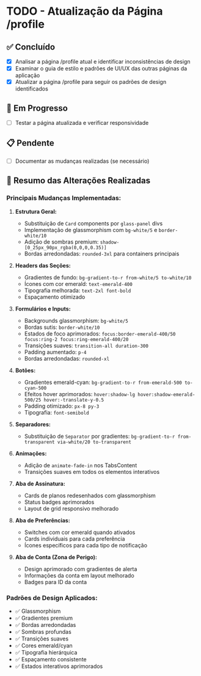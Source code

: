 # TODO - Atualização da Página /profile

## ✅ Concluído
- [x] Analisar a página /profile atual e identificar inconsistências de design
- [x] Examinar o guia de estilo e padrões de UI/UX das outras páginas da aplicação
- [x] Atualizar a página /profile para seguir os padrões de design identificados

## 🔄 Em Progresso
- [ ] Testar a página atualizada e verificar responsividade

## 📋 Pendente
- [ ] Documentar as mudanças realizadas (se necessário)

## 📝 Resumo das Alterações Realizadas

### Principais Mudanças Implementadas:
1. **Estrutura Geral:**
   - Substituição de `Card` components por `glass-panel` divs
   - Implementação de glassmorphism com `bg-white/5` e `border-white/10`
   - Adição de sombras premium: `shadow-[0_25px_90px_rgba(0,0,0,0.35)]`
   - Bordas arredondadas: `rounded-3xl` para containers principais

2. **Headers das Seções:**
   - Gradientes de fundo: `bg-gradient-to-r from-white/5 to-white/10`
   - Ícones com cor emerald: `text-emerald-400`
   - Tipografia melhorada: `text-2xl font-bold`
   - Espaçamento otimizado

3. **Formulários e Inputs:**
   - Backgrounds glassmorphism: `bg-white/5`
   - Bordas sutis: `border-white/10`
   - Estados de foco aprimorados: `focus:border-emerald-400/50 focus:ring-2 focus:ring-emerald-400/20`
   - Transições suaves: `transition-all duration-300`
   - Padding aumentado: `p-4`
   - Bordas arredondadas: `rounded-xl`

4. **Botões:**
   - Gradientes emerald-cyan: `bg-gradient-to-r from-emerald-500 to-cyan-500`
   - Efeitos hover aprimorados: `hover:shadow-lg hover:shadow-emerald-500/25 hover:-translate-y-0.5`
   - Padding otimizado: `px-8 py-3`
   - Tipografia: `font-semibold`

5. **Separadores:**
   - Substituição de `Separator` por gradientes: `bg-gradient-to-r from-transparent via-white/20 to-transparent`

6. **Animações:**
   - Adição de `animate-fade-in` nos TabsContent
   - Transições suaves em todos os elementos interativos

7. **Aba de Assinatura:**
   - Cards de planos redesenhados com glassmorphism
   - Status badges aprimorados
   - Layout de grid responsivo melhorado

8. **Aba de Preferências:**
   - Switches com cor emerald quando ativados
   - Cards individuais para cada preferência
   - Ícones específicos para cada tipo de notificação

9. **Aba de Conta (Zona de Perigo):**
   - Design aprimorado com gradientes de alerta
   - Informações da conta em layout melhorado
   - Badges para ID da conta

### Padrões de Design Aplicados:
- ✅ Glassmorphism
- ✅ Gradientes premium
- ✅ Bordas arredondadas
- ✅ Sombras profundas
- ✅ Transições suaves
- ✅ Cores emerald/cyan
- ✅ Tipografia hierárquica
- ✅ Espaçamento consistente
- ✅ Estados interativos aprimorados
